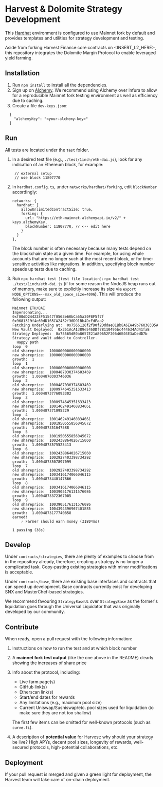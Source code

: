 # Harvest & Dolomite Strategy Development

This [Hardhat](https://hardhat.org/) environment is configured to use Mainnet fork by default and provides templates and utilities for strategy development and testing.

Aside from forking Harvest Finance core contracts on <INSERT_L2_HERE>, this repository integrates the Dolomite Margin Protocol to enable leveraged yield farming.

## Installation

1. Run `npm install` to install all the dependencies.
2. Sign up on [Alchemy](https://dashboard.alchemyapi.io/signup/). We recommend using Alchemy over Infura to allow for a reproducible
Mainnet fork testing environment as well as efficiency due to caching.
3. Create a file `dev-keys.json`:
  ```
    {
      "alchemyKey": "<your-alchemy-key>"
    }
  ```

## Run

All tests are located under the `test` folder.

1. In a desired test file (e.g., `./test/1inch/eth-dai.js`), look for any indication of an Ethereum block, for example:
    ```
     // external setup
     // use block 11807770
    ```
1. In `hardhat.config.ts`, under `networks/hardhat/forking`, edit `blockNumber` accordingly:
    ```
    networks: {
      hardhat: {
        allowUnlimitedContractSize: true,
        forking: {
          url: "https://eth-mainnet.alchemyapi.io/v2/" + keys.alchemyKey,
          blockNumber: 11807770, // <-- edit here
        }
      }
    },
    ```
    The block number is often necessary because many tests depend on the blockchain state at a given time. For example, for using whale
    accounts that are no longer such at the most recent block, or for time-sensitive activities like migrations.
    In addition, specifying block number speeds up tests due to caching.

1. Run `npx hardhat test [test file location]`: `npx hardhat test ./test/1inch/eth-dai.js` (if for some reason the NodeJS heap runs out of memory, make sure to explicitly increase its size via `export NODE_OPTIONS=--max_old_space_size=4096`). This will produce the following output:
    ```
    Mainnet ETH/DAI
    Impersonating...
    0xf00dD244228F51547f0563e60bCa65a30FBF5f7f
    0x9681319f4e60dD165CA2432f30D91Bb4DcFdFaa2
    Fetching Underlying at:  0x7566126f2fD0f2Dddae01Bb8A6EA49b760383D5A
    New Vault Deployed:  0x351AcA1389e546DDf78110495bc444634Ad41faE
    Strategy Deployed:  0x75565dB9a8657E21A89652F20646B03E3aDedD7b
    Strategy and vault added to Controller.
      Happy path
    loop  0
    old shareprice:  1000000000000000000
    new shareprice:  1000000000000000000
    growth:  1
    loop  1
    old shareprice:  1000000000000000000
    new shareprice:  1000487030374603469
    growth:  1.0004870303746036
    loop  2
    old shareprice:  1000487030374603469
    new shareprice:  1000974645351633413
    growth:  1.0004873776093302
    loop  3
    old shareprice:  1000974645351633413
    new shareprice:  1001462491460834661
    growth:  1.000487371095229
    loop  4
    old shareprice:  1001462491460834661
    new shareprice:  1001950555856045672
    growth:  1.000487351647588
    loop  5
    old shareprice:  1001950555856045672
    new shareprice:  1002438864026715060
    growth:  1.0004873575525413
    loop  6
    old shareprice:  1002438864026715060
    new shareprice:  1002927403398734292
    growth:  1.0004873507897099
    loop  7
    old shareprice:  1002927403398734292
    new shareprice:  1003416174066046115
    growth:  1.0004873440147866
    loop  8
    old shareprice:  1003416174066046115
    new shareprice:  1003905176131576086
    growth:  1.0004873372367005
    loop  9
    old shareprice:  1003905176131576086
    new shareprice:  1004394396967401885
    growth:  1.0004873177740858
    earned!
        ✓ Farmer should earn money (31804ms)

    1 passing (38s)
    ```

## Develop

Under `contracts/strategies`, there are plenty of examples to choose from in the repository already, therefore, creating a strategy is no longer a complicated task. Copy-pasting existing strategies with minor modifications is acceptable.

Under `contracts/base`, there are existing base interfaces and contracts that can speed up development.
Base contracts currently exist for developing SNX and MasterChef-based strategies.

We recommend favouring `StrategyBaseUL` over `StrategyBase` as the former's liquidation goes through the Universal Liquidator
that was originally developed by our community.

## Contribute

When ready, open a pull request with the following information:
1. Instructions on how to run the test and at which block number
2. A **mainnet fork test output** (like the one above in the README) clearly showing the increases of share price
3. Info about the protocol, including:
   - Live farm page(s)
   - GitHub link(s)
   - Etherscan link(s)
   - Start/end dates for rewards
   - Any limitations (e.g., maximum pool size)
   - Current Uniswap/Sushiswap/etc. pool sizes used for liquidation (to make sure they are not too shallow)

   The first few items can be omitted for well-known protocols (such as `curve.fi`).

5. A description of **potential value** for Harvest: why should your strategy be live? High APYs, decent pool sizes, longevity of rewards, well-secured protocols, high-potential collaborations, etc.

## Deployment

If your pull request is merged and given a green light for deployment, the Harvest team will take care of on-chain deployment.
